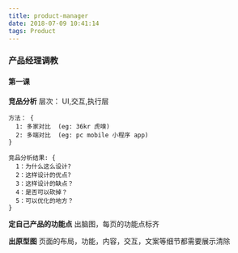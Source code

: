 ```yaml
---
title: product-manager
date: 2018-07-09 10:41:14
tags: Product
---
```

### 产品经理调教
#### 第一课
**竞品分析**
层次： UI,交互,执行层
```
方法： {
  1: 多家对比  (eg: 36kr 虎嗅)
  2: 多端对比  (eg: pc mobile 小程序 app)
}
```
```
竞品分析结果: {
  1：为什么这么设计?
  2：这样设计的优点?
  3：这样设计的缺点？
  4：是否可以砍掉？
  5：可以优化的地方？
}
```
**定自己产品的功能点**
出脑图，每页的功能点标齐

**出原型图**
页面的布局，功能，内容，交互，文案等细节都需要展示清除




